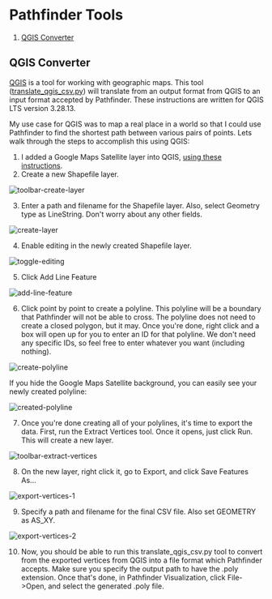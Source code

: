 # Pathfinder Tools

1. [QGIS Converter](#translate_qgis_csv)

## QGIS Converter

[QGIS](https://qgis.org/) is a tool for working with geographic maps. This tool ([translate_qgis_csv.py](translate_qgis_csv.py)) will translate from an output format from QGIS to an input format accepted by Pathfinder. These instructions are written for QGIS LTS version 3.28.13.

My use case for QGIS was to map a real place in a world so that I could use Pathfinder to find the shortest path between various pairs of points. Lets walk through the steps to accomplish this using QGIS:

1. I added a Google Maps Satellite layer into QGIS, [using these instructions](https://www.geodose.com/2018/03/how-to-add-google-maps-layer-QGIS-3.html).
2. Create a new Shapefile layer.

![toolbar-create-layer](toolbar-create-layer.png)

3. Enter a path and filename for the Shapefile layer. Also, select Geometry type as LineString. Don't worry about any other fields.

![create-layer](create-layer.png)

4. Enable editing in the newly created Shapefile layer.

![toggle-editing](toggle-editing.png)

5. Click Add Line Feature

![add-line-feature](add-line-feature.png)

6. Click point by point to create a polyline. This polyline will be a boundary that Pathfinder will not be able to cross. The polyline does not need to create a closed polygon, but it may. Once you're done, right click and a box will open up for you to enter an ID for that polyline. We don't need any specific IDs, so feel free to enter whatever you want (including nothing).

![create-polyline](create-polyline.png)

If you hide the Google Maps Satellite background, you can easily see your newly created polyline:

![created-polyline](created-polyline.png)

7. Once you're done creating all of your polylines, it's time to export the data. First, run the Extract Vertices tool. Once it opens, just click Run. This will create a new layer.

![toolbar-extract-vertices](toolbar-extract-vertices.png)

8. On the new layer, right click it, go to Export, and click Save Features As...

![export-vertices-1](export-vertices-1.png)

9. Specify a path and filename for the final CSV file. Also set GEOMETRY as AS_XY.

![export-vertices-2](export-vertices-2.png)

10. Now, you should be able to run this translate_qgis_csv.py tool to convert from the exported vertices from QGIS into a file format which Pathfinder accepts. Make sure you specify the output path to have the .poly extension. Once that's done, in Pathfinder Visualization, click File->Open, and select the generated .poly file.